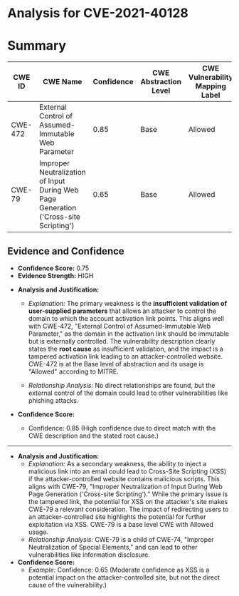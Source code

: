# Analysis for CVE-2021-40128

# Summary
| CWE ID | CWE Name | Confidence | CWE Abstraction Level | CWE Vulnerability Mapping Label | CWE-Vulnerability Mapping Notes |
|---|---|---|---|---|---|
| CWE-472 | External Control of Assumed-Immutable Web Parameter | 0.85 | Base | Allowed | Primary CWE |
| CWE-79 | Improper Neutralization of Input During Web Page Generation ('Cross-site Scripting') | 0.65 | Base | Allowed | Secondary Candidate |

## Evidence and Confidence

*   **Confidence Score:** 0.75
*   **Evidence Strength:** HIGH

- **Analysis and Justification:**
  - *Explanation:* The primary weakness is the **insufficient validation of user-supplied parameters** that allows an attacker to control the domain to which the account activation link points. This aligns well with CWE-472, "External Control of Assumed-Immutable Web Parameter," as the domain in the activation link should be immutable but is externally controlled. The vulnerability description clearly states the **root cause** as insufficient validation, and the impact is a tampered activation link leading to an attacker-controlled website. CWE-472 is at the Base level of abstraction and its usage is "Allowed" according to MITRE.

  - *Relationship Analysis:* No direct relationships are found, but the external control of the domain could lead to other vulnerabilities like phishing attacks.

- **Confidence Score:**
  - Confidence: 0.85 (High confidence due to direct match with the CWE description and the stated root cause.)

---

- **Analysis and Justification:**
  - *Explanation:* As a secondary weakness, the ability to inject a malicious link into an email could lead to Cross-Site Scripting (XSS) if the attacker-controlled website contains malicious scripts. This aligns with CWE-79, "Improper Neutralization of Input During Web Page Generation ('Cross-site Scripting')." While the primary issue is the tampered link, the potential for XSS on the attacker's site makes CWE-79 a relevant consideration. The impact of redirecting users to an attacker-controlled site highlights the potential for further exploitation via XSS. CWE-79 is a base level CWE with Allowed usage.
  - *Relationship Analysis:* CWE-79 is a child of CWE-74, "Improper Neutralization of Special Elements," and can lead to other vulnerabilities like information disclosure.
- **Confidence Score:**
  - *Example:* Confidence: 0.65 (Moderate confidence as XSS is a potential impact on the attacker-controlled site, but not the direct cause of the vulnerability.)
